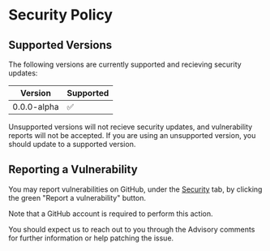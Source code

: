 # Security Policy

## Supported Versions

The following versions are currently supported and recieving security updates:

| Version     | Supported          |
| ----------- | ------------------ |
| 0.0.0-alpha | :white_check_mark: |

Unsupported versions will not recieve security updates, and vulnerability reports will not be accepted. 
If you are using an unsupported version, you should update to a supported version.

## Reporting a Vulnerability

You may report vulnerabilities on GitHub, under the 
[Security](https://github.com/plun1331/minecraft.py/security) tab, by clicking the green "Report a vulnerability" button.

Note that a GitHub account is required to perform this action.

You should expect us to reach out to you through the Advisory comments for further information or help patching the issue.
